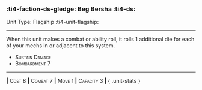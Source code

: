 ### :ti4-faction-ds-gledge: **Beg Bersha** :ti4-ds:

Unit Type: Flagship :ti4-unit-flagship:

---

When this unit makes a combat or ability roll, it rolls 1 additional die for each of your mechs in or adjacent to this system.

* <span style="font-variant:small-caps;">Sustain Damage</span> 
* <span style="font-variant:small-caps;">Bombardment 7</span> 

---

__|__ <span style="font-variant:small-caps;">Cost 8</span> __|__ <span style="font-variant:small-caps;">Combat 7</span> __|__ <span style="font-variant:small-caps;">Move 1</span> __|__ <span style="font-variant:small-caps;">Capacity 3</span> __|__
{ .unit-stats }

